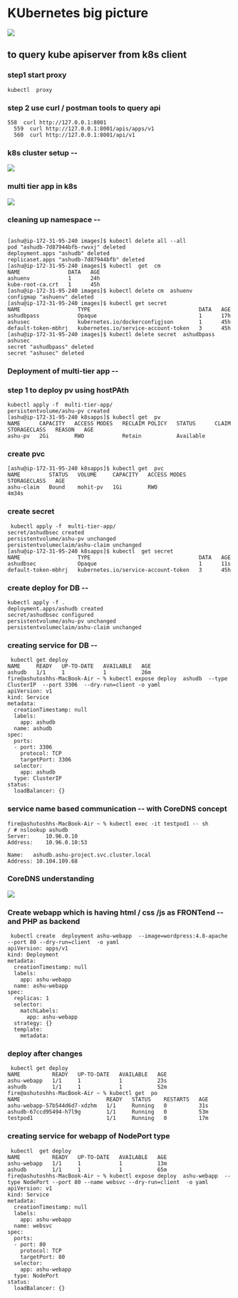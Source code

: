 # KUbernetes big picture 

<img src="apis.png">

## to query kube apiserver from k8s client 

### step1 start proxy 

```
kubectl  proxy 

```

### step 2 use curl / postman tools to query api 

```
558  curl http://127.0.0.1:8001
  559  curl http://127.0.0.1:8001/apis/apps/v1
  560  curl http://127.0.0.1:8001/api/v1

```

### k8s cluster setup --

<img src="setup.png">

### multi tier app in k8s 

<img src="app1.png">

### cleaning up namespace --

```

[ashu@ip-172-31-95-240 images]$ kubectl delete all --all
pod "ashudb-7d87944bfb-rwvxj" deleted
deployment.apps "ashudb" deleted
replicaset.apps "ashudb-7d87944bfb" deleted
[ashu@ip-172-31-95-240 images]$ kubectl  get  cm 
NAME               DATA   AGE
ashuenv            1      24h
kube-root-ca.crt   1      45h
[ashu@ip-172-31-95-240 images]$ kubectl delete cm  ashuenv
configmap "ashuenv" deleted
[ashu@ip-172-31-95-240 images]$ kubectl get secret 
NAME                  TYPE                                  DATA   AGE
ashudbpass            Opaque                                1      17h
ashusec               kubernetes.io/dockerconfigjson        1      45h
default-token-mbhrj   kubernetes.io/service-account-token   3      45h
[ashu@ip-172-31-95-240 images]$ kubectl delete secret  ashudbpass ashusec 
secret "ashudbpass" deleted
secret "ashusec" deleted

```

### Deployment of multi-tier app --

### step 1 to deploy pv using hostPAth

```
kubectl apply -f  multi-tier-app/
persistentvolume/ashu-pv created
[ashu@ip-172-31-95-240 k8sapps]$ kubectl get  pv
NAME      CAPACITY   ACCESS MODES   RECLAIM POLICY   STATUS      CLAIM   STORAGECLASS   REASON   AGE
ashu-pv   2Gi        RWO            Retain           Available  

```

### create pvc 

```
[ashu@ip-172-31-95-240 k8sapps]$ kubectl get  pvc 
NAME         STATUS   VOLUME     CAPACITY   ACCESS MODES   STORAGECLASS   AGE
ashu-claim   Bound    mohit-pv   1Gi        RWO                           4m34s

```

### create secret 

```
 kubectl apply -f  multi-tier-app/
secret/ashudbsec created
persistentvolume/ashu-pv unchanged
persistentvolumeclaim/ashu-claim unchanged
[ashu@ip-172-31-95-240 k8sapps]$ kubectl  get secret
NAME                  TYPE                                  DATA   AGE
ashudbsec             Opaque                                1      11s
default-token-mbhrj   kubernetes.io/service-account-token   3      45h
```

### create deploy for DB --

```
kubectl apply -f . 
deployment.apps/ashudb created
secret/ashudbsec configured
persistentvolume/ashu-pv unchanged
persistentvolumeclaim/ashu-claim unchanged
```
### creating service for DB --

```
 kubectl get deploy 
NAME     READY   UP-TO-DATE   AVAILABLE   AGE
ashudb   1/1     1            1           26m
fire@ashutoshhs-MacBook-Air ~ % kubectl expose deploy  ashudb  --type ClusterIP  --port 3306  --dry-run=client -o yaml 
apiVersion: v1
kind: Service
metadata:
  creationTimestamp: null
  labels:
    app: ashudb
  name: ashudb
spec:
  ports:
  - port: 3306
    protocol: TCP
    targetPort: 3306
  selector:
    app: ashudb
  type: ClusterIP
status:
  loadBalancer: {}

```


### service name based communication -- with CoreDNS concept 

```
fire@ashutoshhs-MacBook-Air ~ % kubectl exec -it testpod1 -- sh       
/ # nslookup ashudb 
Server:		10.96.0.10
Address:	10.96.0.10:53

Name:	ashudb.ashu-project.svc.cluster.local
Address: 10.104.109.68

```

### CoreDNS understanding 

<img src="coredns.png">

### Create webapp which is having html / css /js as FRONTend -- and PHP as backend 

```
 kubectl create  deployment ashu-webapp  --image=wordpress:4.8-apache --port 80 --dry-run=client  -o yaml 
apiVersion: apps/v1
kind: Deployment
metadata:
  creationTimestamp: null
  labels:
    app: ashu-webapp
  name: ashu-webapp
spec:
  replicas: 1
  selector:
    matchLabels:
      app: ashu-webapp
  strategy: {}
  template:
    metadata:

```

### deploy after changes 

```
 kubectl get deploy 
NAME          READY   UP-TO-DATE   AVAILABLE   AGE
ashu-webapp   1/1     1            1           23s
ashudb        1/1     1            1           52m
fire@ashutoshhs-MacBook-Air ~ % kubectl get  po    
NAME                           READY   STATUS    RESTARTS   AGE
ashu-webapp-57b544d6d7-xdzhm   1/1     Running   0          31s
ashudb-67ccd95494-h7l9g        1/1     Running   0          53m
testpod1                       1/1     Running   0          17m

```

### creating service for webapp of NodePort type 

```
 kubectl  get deploy 
NAME          READY   UP-TO-DATE   AVAILABLE   AGE
ashu-webapp   1/1     1            1           13m
ashudb        1/1     1            1           65m
fire@ashutoshhs-MacBook-Air ~ % kubectl expose deploy  ashu-webapp  --type NodePort --port 80 --name websvc --dry-run=client  -o yaml 
apiVersion: v1
kind: Service
metadata:
  creationTimestamp: null
  labels:
    app: ashu-webapp
  name: websvc
spec:
  ports:
  - port: 80
    protocol: TCP
    targetPort: 80
  selector:
    app: ashu-webapp
  type: NodePort
status:
  loadBalancer: {}

```




